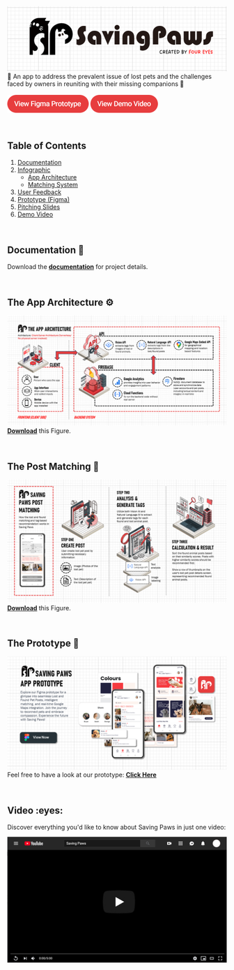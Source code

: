 ![banner](https://github.com/JYplusOne/Saving-Paws-Visual/blob/main/Banner/SP%20Banner.png) <br/>
:paw_prints: An app to address the prevalent issue of lost pets and the challenges faced by owners in reuniting with their missing companions :paw_prints: <br/><br/>
[![Prototype](https://github.com/JYplusOne/Saving-Paws-Visual/blob/main/Banner/View%20Prototype%20Tag.png)](https://www.figma.com/proto/9pKPwI5qP7B87AK3uo5VtE/Saving-Paws?type=design&node-id=3-2&t=jASPy7ERpStwes2X-1&scaling=scale-down&page-id=0%3A1&starting-point-node-id=3%3A2) 
  [![Video](https://github.com/JYplusOne/Saving-Paws-Visual/blob/main/Banner/View%20Video%20Tag.png)](https://www.figma.com/proto/9pKPwI5qP7B87AK3uo5VtE/Saving-Paws?type=design&node-id=3-2&t=jASPy7ERpStwes2X-1&scaling=scale-down&page-id=0%3A1&starting-point-node-id=3%3A2)
  
<br/>

## Table of Contents
1. [Documentation](#documentation)
2. [Infographic](/Infographic)
    * [App Architecture](#architecture)
    * [Matching System](#matching)
3. [User Feedback](/User%20Feedback)
4. [Prototype (Figma)](#prototype)
5. [Pitching Slides](/Pitching%20Slides.pdf)
6. [Demo Video](#video)

<br/>
<h2 id="documentation">Documentation 📑 </h2>

Download the [**documentation**](/Documentation.docx) for project details.

<br/>
<h2 id="architecture">The App Architecture ⚙️ </h2>

![architecture](https://github.com/LimJiaMei/Saving-Paws---KitaHack-2024/blob/main/Infographic/Apps%20Architecture.png)
[**Download**](https://github.com/LimJiaMei/Saving-Paws---KitaHack-2024/blob/main/Infographic/Apps%20Architecture.png) this Figure.

<br/>
<h2 id="matching">The Post Matching 🚩 </h2>

![matching](https://github.com/LimJiaMei/Saving-Paws---KitaHack-2024/blob/main/Infographic/Matching%20System.png)
[**Download**](https://github.com/LimJiaMei/Saving-Paws---KitaHack-2024/blob/main/Infographic/Matching%20System.png) this Figure.

<br/>
<h2 id="prototype">The Prototype 🧰 </h2>

[![prototype](https://github.com/JYplusOne/Saving-Paws-Visual/blob/main/Banner/SP%20Prototype%20Cover.png)](https://www.figma.com/proto/9pKPwI5qP7B87AK3uo5VtE/Saving-Paws?type=design&node-id=3-2&t=jASPy7ERpStwes2X-1&scaling=scale-down&page-id=0%3A1&starting-point-node-id=3%3A2)
Feel free to have a look at our prototype: [**Click Here**](https://www.figma.com/proto/9pKPwI5qP7B87AK3uo5VtE/Saving-Paws?type=design&node-id=3-2&t=jASPy7ERpStwes2X-1&scaling=scale-down&page-id=0%3A1&starting-point-node-id=3%3A2)

<br/>
<h2 id="video">Video :eyes:</h2>

Discover everything you'd like to know about Saving Paws in just one video:

[![Video](https://github.com/JYplusOne/Saving-Paws-Visual/blob/main/Banner/SP%20Video.png)](https://youtu.be/BxuY9FET9Y4?feature=shared)

<br/>


